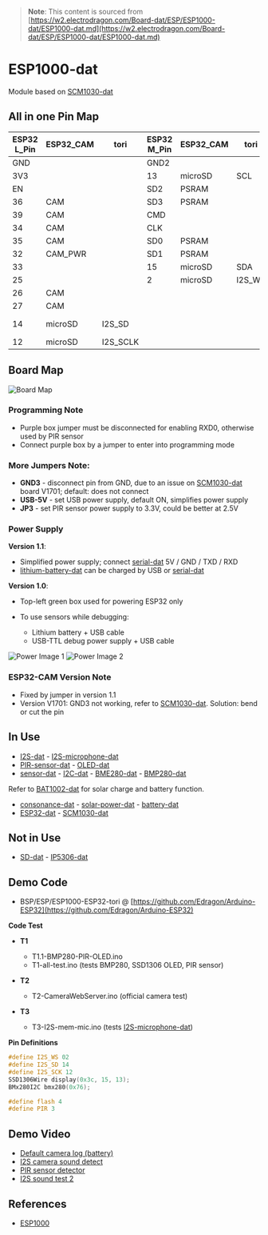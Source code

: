 > **Note**: This content is sourced from [https://w2.electrodragon.com/Board-dat/ESP/ESP1000-dat/ESP1000-dat.md](https://w2.electrodragon.com/Board-dat/ESP/ESP1000-dat/ESP1000-dat.md)

# ESP1000-dat

Module based on [SCM1030-dat](/Board-dat/SCM/SCM1030-dat/SCM1030-dat.md)

## All in one Pin Map

| ESP32 L\_Pin | ESP32\_CAM | tori      | ESP32 M\_Pin | ESP32\_CAM | tori    | ESP32 R\_Pin | ESP32\_CAM     | tori |
| ------------ | ---------- | --------- | ------------ | ---------- | ------- | ------------ | -------------- | ---- |
| GND          |            |           | GND2         |            |         | GND          |                |      |
| 3V3          |            |           | 13           | microSD    | SCL     | 23           | CAM            |      |
| EN           |            |           | SD2          | PSRAM      |         | 22           | CAM            |      |
| 36           | CAM        |           | SD3          | PSRAM      |         | TXD0         |                |      |
| 39           | CAM        |           | CMD          |            |         | RXD0         |                | PIR  |
| 34           | CAM        |           | CLK          |            |         | 21           | CAM            |      |
| 35           | CAM        |           | SD0          | PSRAM      |         | –            |                |      |
| 32           | CAM\_PWR   |           | SD1          | PSRAM      |         | 19           | CAM            |      |
| 33           |            |           | 15           | microSD    | SDA     | 18           | CAM            |      |
| 25           |            |           | 2            | microSD    | I2S\_WS | 5            | CAM            |      |
| 26           | CAM        |           |              |            |         | 17           | PSRAM          |      |
| 27           | CAM        |           |              |            |         | 16           | PSRAM          |      |
| 14           | microSD    | I2S\_SD   |              |            |         | 4            | microSD, flash |      |
| 12           | microSD    | I2S\_SCLK |              |            |         | 0            | CAM            |      |

## Board Map

![Board Map](2025-02-21-14-53-56.png)

### Programming Note

* Purple box jumper must be disconnected for enabling RXD0, otherwise used by PIR sensor
* Connect purple box by a jumper to enter into programming mode

### More Jumpers Note:

* **GND3** - disconnect pin from GND, due to an issue on [SCM1030-dat](/Board-dat/SCM/SCM1030-dat/SCM1030-dat.md) board V1701; default: does not connect
* **USB-5V** - set USB power supply, default ON, simplifies power supply
* **JP3** - set PIR sensor power supply to 3.3V, could be better at 2.5V

### Power Supply

**Version 1.1**:

* Simplified power supply; connect [serial-dat](/Tech-dat/Interface-dat/Serial-dat/Serial-dat.md) 5V / GND / TXD / RXD
* [lithium-battery-dat](/Tech-dat/power-dat/battery-dat/battery-rechargerable-dat/lithium-battery-dat/lithium-battery-dat.md) can be charged by USB or [serial-dat](/Tech-dat/Interface-dat/Serial-dat/Serial-dat.md)

**Version 1.0**:

* Top-left green box used for powering ESP32 only
* To use sensors while debugging:

  * Lithium battery + USB cable
  * USB-TTL debug power supply + USB cable

![Power Image 1](2025-02-21-14-58-48.png)
![Power Image 2](2025-02-21-14-59-03.png)

### ESP32-CAM Version Note

* Fixed by jumper in version 1.1
* Version V1701: GND3 not working, refer to [SCM1030-dat](/Board-dat/SCM/SCM1030-dat/SCM1030-dat.md). Solution: bend or cut the pin

## In Use

* [I2S-dat](/Tech-dat/Interface-dat/I2S-dat/I2S-dat.md) - [I2S-microphone-dat](/Tech-dat/Interface-dat/I2S-dat/I2S-microphone-dat/I2S-microphone-dat.md)
* [PIR-sensor-dat](/Tech-dat/Sensor-dat/Motion-sensor-dat/PIR-sensor-dat/PIR-sensor-dat.md) - [OLED-dat](/Tech-dat/interactive-dat/display-dat/OLED-dat/OLED-dat.md)
* [sensor-dat](/Tech-dat/Sensor-dat/sensor-dat.md) - [I2C-dat](/Tech-dat/Interface-dat/I2C-dat/I2C-dat.md) - [BME280-dat](/Chip-dat/bosch-dat/BME280-dat/BME280-dat.md) - [BMP280-dat](/Chip-dat/bosch-dat/BMP280-dat/BMP280-dat.md)

Refer to [BAT1002-dat](/Board-dat/BAT/BAT1002-dat/BAT1002-dat.md) for solar charge and battery function.

* [consonance-dat](/Chip-cn-dat/CONSONANCE-dat/CONSONANCE-dat.md) - [solar-power-dat](/Tech-dat/power-dat/solar-power-dat/solar-power-dat.md) - [battery-dat](/Tech-dat/power-dat/battery-dat/battery-dat.md)
* [ESP32-dat](/Chip-cn-dat/Espressif-dat/ESP32-chip-dat/ESP32-dat.md) - [SCM1030-dat](/Board-dat/SCM/SCM1030-dat/SCM1030-dat.md)

## Not in Use

* [SD-dat](/Tech-dat/memory-dat/sd-dat/sd-dat.md) - [IP5306-dat](/Chip-cn-dat/injoinic-dat/IP5306-dat/IP5306-dat.md)

## Demo Code

* BSP/ESP/ESP1000-ESP32-tori @ [https://github.com/Edragon/Arduino-ESP32](https://github.com/Edragon/Arduino-ESP32)

**Code Test**

* **T1**

  * T1.1-BMP280-PIR-OLED.ino
  * T1-all-test.ino (tests BMP280, SSD1306 OLED, PIR sensor)
* **T2**

  * T2-CameraWebServer.ino (official camera test)
* **T3**

  * T3-I2S-mem-mic.ino (tests [I2S-microphone-dat](/Tech-dat/Interface-dat/I2S-dat/I2S-microphone-dat/I2S-microphone-dat.md))

**Pin Definitions**

```cpp
#define I2S_WS 02
#define I2S_SD 14
#define I2S_SCK 12
SSD1306Wire display(0x3c, 15, 13);
BMx280I2C bmx280(0x76);

#define flash 4
#define PIR 3
```

## Demo Video

* [Default camera log (battery)](https://x.com/electro_phoenix/status/1881569671020949656)
* [I2S camera sound detect](https://x.com/electro_phoenix/status/1877590478109159437)
* [PIR sensor detector](https://x.com/electro_phoenix/status/1877256534687650008)
* [I2S sound test 2](https://t.me/electrodragon3/349)

## References

* [ESP1000](/ESP1000)
